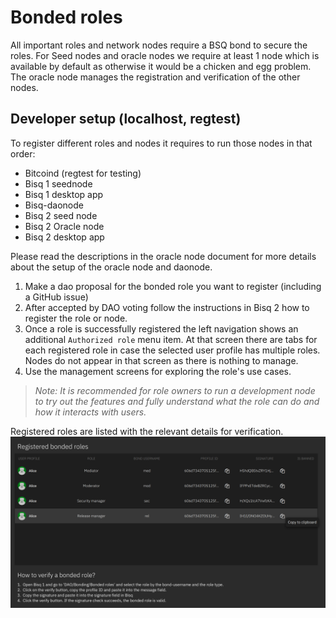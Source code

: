 # Bonded roles

All important roles and network nodes require a BSQ bond to secure the roles.
For Seed nodes and oracle nodes we require at least 1 node which is available by default as otherwise it would be a
chicken
and egg problem.
The oracle node manages the registration and verification of the other nodes.

## Developer setup (localhost, regtest)

To register different roles and nodes it requires to run those nodes in that order:

- Bitcoind (regtest for testing)
- Bisq 1 seednode
- Bisq 1 desktop app
- Bisq-daonode
- Bisq 2 seed node
- Bisq 2 Oracle node
- Bisq 2 desktop app

Please read the descriptions in the oracle node document for more details about the setup of the oracle node and
daonode.

1. Make a dao proposal for the bonded role you want to register (including a GitHub issue)
2. After accepted by DAO voting follow the instructions in Bisq 2 how to register the role or node.
3. Once a role is successfully registered the left navigation shows an additional `Authorized role` menu item. At that
   screen there are tabs for each registered role in case the selected user profile has multiple roles. Nodes do not
   appear in that screen as there is nothing to manage.
4. Use the management screens for exploring the role's use cases.

> _Note: It is recommended for role owners to run a development node to try
out the features and fully understand what the role can do and how it interacts with users._

Registered roles are listed with the relevant details for verification.
<img src="img/list.png" width="1200"/>

